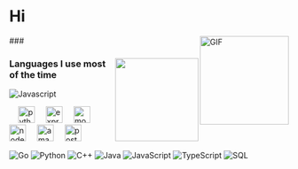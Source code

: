 <h1> Hi</h1>
###

<img align="right" alt="GIF" height="160px" src="https://media.giphy.com/media/Ah3zHH7hvsSB2/giphy.gif" />

###

<img align="right" height="150" src="https://media3.giphy.com/media/v1.Y2lkPTc5MGI3NjExdDRzdWRsOWwwODdqZWVxa3cxa3g3Z3NyYjIxYXg4bGsxaTNuZjdzZyZlcD12MV9pbnRlcm5hbF9naWZfYnlfaWQmY3Q9Zw/2IudUHdI075HL02Pkk/giphy.webp"  />

###
<h3 align="left"> Languages I use most of the time</h3>

  ![Javascript]("https://cdn.jsdelivr.net/gh/devicons/devicon/icons/javascript/javascript-original.svg)
<div align="left">
  <img width="12" />
  <img src="https://skillicons.dev/icons?i=py" height="30" alt="python logo"  />
  <img width="12" />
  <img src="https://skillicons.dev/icons?i=express" height="30" alt="express logo"  />
  <img width="12" />
  <img src="https://skillicons.dev/icons?i=mongodb" height="30" alt="mongodb logo"  />
  <img width="12" />
  <img src="https://skillicons.dev/icons?i=nodejs" height="30" alt="nodejs logo"  />
  <img width="12" />
  <img src="https://skillicons.dev/icons?i=aws" height="30" alt="amazonwebservices logo"  />
  <img width="12" />
  <img src="https://skillicons.dev/icons?i=postman" height="30" alt="postman logo"  />
</div>


![Go](https://img.shields.io/badge/-Go-000000?style=flat&logo=go)
![Python](https://img.shields.io/badge/-Python-000000?style=flat&logo=python)
![C++](https://img.shields.io/badge/-C++-000000?style=flat&logo=c%2B%2B)
![Java](https://img.shields.io/badge/-Java-000000?style=flat&logo=java)
![JavaScript](https://img.shields.io/badge/-JavaScript-000000?style=flat&logo=javascript)
![TypeScript](https://img.shields.io/badge/-TypeScript-000000?style=flat&logo=typescript)
![SQL](https://img.shields.io/badge/-SQL-000000?style=flat&logo=postgresql)
